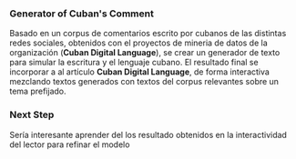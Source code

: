 ### Generator of Cuban's Comment

Basado en un corpus de comentarios escrito por cubanos de las distintas redes sociales, obtenidos con el proyectos de mineria de datos de la organización (**Cuban Digital Language**), se crear un generador de texto para simular la escritura y el lenguaje cubano. El resultado final se incorporar a al artículo **Cuban Digital Language**, de forma interactiva mezclando textos generados con textos del corpus relevantes sobre un tema prefijado. 

### Next Step
Sería interesante aprender del los resultado obtenidos en la interactividad del lector para refinar el modelo  
